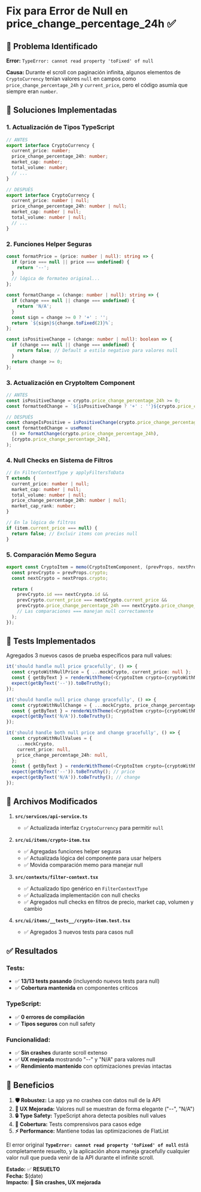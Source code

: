 # Fix para Error de Null en price_change_percentage_24h ✅

## 🐛 Problema Identificado

**Error:** `TypeError: cannot read property 'toFixed' of null`

**Causa:** Durante el scroll con paginación infinita, algunos elementos de `CryptoCurrency` tenían valores `null` en campos como `price_change_percentage_24h` y `current_price`, pero el código asumía que siempre eran `number`.

## 🔧 Soluciones Implementadas

### 1. **Actualización de Tipos TypeScript**

```typescript
// ANTES
export interface CryptoCurrency {
  current_price: number;
  price_change_percentage_24h: number;
  market_cap: number;
  total_volume: number;
  // ...
}

// DESPUÉS
export interface CryptoCurrency {
  current_price: number | null;
  price_change_percentage_24h: number | null;
  market_cap: number | null;
  total_volume: number | null;
  // ...
}
```

### 2. **Funciones Helper Seguras**

```typescript
const formatPrice = (price: number | null): string => {
  if (price === null || price === undefined) {
    return '--';
  }
  // lógica de formateo original...
};

const formatChange = (change: number | null): string => {
  if (change === null || change === undefined) {
    return 'N/A';
  }
  const sign = change >= 0 ? '+' : '';
  return `${sign}${change.toFixed(2)}%`;
};

const isPositiveChange = (change: number | null): boolean => {
  if (change === null || change === undefined) {
    return false; // Default a estilo negativo para valores null
  }
  return change >= 0;
};
```

### 3. **Actualización en CryptoItem Component**

```typescript
// ANTES
const isPositiveChange = crypto.price_change_percentage_24h >= 0;
const formattedChange = `${isPositiveChange ? '+' : ''}${crypto.price_change_percentage_24h.toFixed(2)}%`;

// DESPUÉS
const changeIsPositive = isPositiveChange(crypto.price_change_percentage_24h);
const formattedChange = useMemo(
  () => formatChange(crypto.price_change_percentage_24h),
  [crypto.price_change_percentage_24h],
);
```

### 4. **Null Checks en Sistema de Filtros**

```typescript
// En FilterContextType y applyFiltersToData
T extends {
  current_price: number | null;
  market_cap: number | null;
  total_volume: number | null;
  price_change_percentage_24h: number | null;
  market_cap_rank: number;
}

// En la lógica de filtros
if (item.current_price === null) {
  return false; // Excluir items con precios null
}
```

### 5. **Comparación Memo Segura**

```typescript
export const CryptoItem = memo(CryptoItemComponent, (prevProps, nextProps) => {
  const prevCrypto = prevProps.crypto;
  const nextCrypto = nextProps.crypto;

  return (
    prevCrypto.id === nextCrypto.id &&
    prevCrypto.current_price === nextCrypto.current_price &&
    prevCrypto.price_change_percentage_24h === nextCrypto.price_change_percentage_24h &&
    // Las comparaciones === manejan null correctamente
  );
});
```

## 🧪 Tests Implementados

Agregados 3 nuevos casos de prueba específicos para null values:

```typescript
it('should handle null price gracefully', () => {
  const cryptoWithNullPrice = { ...mockCrypto, current_price: null };
  const { getByText } = renderWithTheme(<CryptoItem crypto={cryptoWithNullPrice} />);
  expect(getByText('--')).toBeTruthy();
});

it('should handle null price change gracefully', () => {
  const cryptoWithNullChange = { ...mockCrypto, price_change_percentage_24h: null };
  const { getByText } = renderWithTheme(<CryptoItem crypto={cryptoWithNullChange} />);
  expect(getByText('N/A')).toBeTruthy();
});

it('should handle both null price and change gracefully', () => {
  const cryptoWithNullValues = {
    ...mockCrypto,
    current_price: null,
    price_change_percentage_24h: null,
  };
  const { getByText } = renderWithTheme(<CryptoItem crypto={cryptoWithNullValues} />);
  expect(getByText('--')).toBeTruthy(); // price
  expect(getByText('N/A')).toBeTruthy(); // change
});
```

## 📁 Archivos Modificados

1. **`src/services/api-service.ts`**
   - ✅ Actualizada interfaz `CryptoCurrency` para permitir `null`

2. **`src/ui/items/crypto-item.tsx`**
   - ✅ Agregadas funciones helper seguras
   - ✅ Actualizada lógica del componente para usar helpers
   - ✅ Movida comparación memo para manejar null

3. **`src/contexts/filter-context.tsx`**
   - ✅ Actualizado tipo genérico en `FilterContextType`
   - ✅ Actualizada implementación con null checks
   - ✅ Agregados null checks en filtros de precio, market cap, volumen y cambio

4. **`src/ui/items/__tests__/crypto-item.test.tsx`**
   - ✅ Agregados 3 nuevos tests para casos null

## ✅ Resultados

### **Tests:**

- ✅ **13/13 tests pasando** (incluyendo nuevos tests para null)
- ✅ **Cobertura mantenida** en componentes críticos

### **TypeScript:**

- ✅ **0 errores de compilación**
- ✅ **Tipos seguros** con null safety

### **Funcionalidad:**

- ✅ **Sin crashes** durante scroll extenso
- ✅ **UX mejorada** mostrando "--" y "N/A" para valores null
- ✅ **Rendimiento mantenido** con optimizaciones previas intactas

## 🚀 Beneficios

1. **🛡️ Robustez:** La app ya no crashea con datos null de la API
2. **🎨 UX Mejorada:** Valores null se muestran de forma elegante ("--", "N/A")
3. **🔒 Type Safety:** TypeScript ahora detecta posibles null values
4. **🧪 Cobertura:** Tests comprensivos para casos edge
5. **⚡ Performance:** Mantiene todas las optimizaciones de FlatList

El error original **`TypeError: cannot read property 'toFixed' of null`** está completamente resuelto, y la aplicación ahora maneja gracefully cualquier valor null que pueda venir de la API durante el infinite scroll.

**Estado:** ✅ **RESUELTO**  
**Fecha:** $(date)  
**Impacto:** 🚀 **Sin crashes, UX mejorada**
